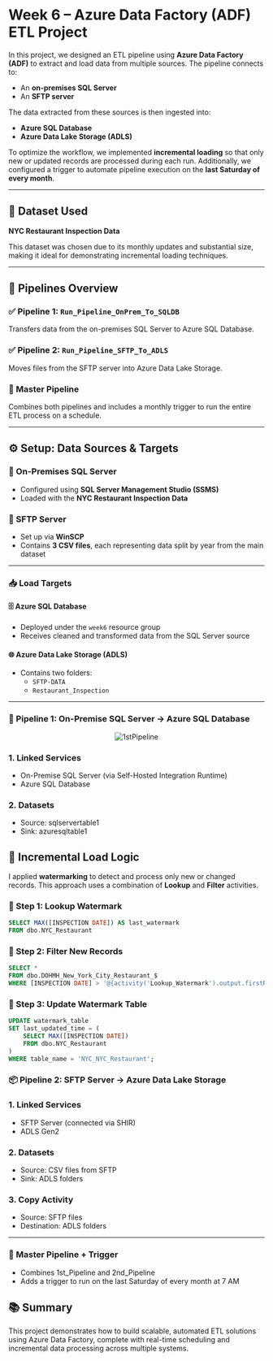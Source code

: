 # Week 6 – Azure Data Factory (ADF) ETL Project

In this project, we designed an ETL pipeline using **Azure Data Factory (ADF)** to extract and load data from multiple sources. The pipeline connects to:

- An **on-premises SQL Server**
- An **SFTP server**

The data extracted from these sources is then ingested into:

- **Azure SQL Database**
- **Azure Data Lake Storage (ADLS)**

To optimize the workflow, we implemented **incremental loading** so that only new or updated records are processed during each run. Additionally, we configured a trigger to automate pipeline execution on the **last Saturday of every month**.

---

## 📂 Dataset Used

**NYC Restaurant Inspection Data**

This dataset was chosen due to its monthly updates and substantial size, making it ideal for demonstrating incremental loading techniques.

---

## 🔁 Pipelines Overview

### ✅ Pipeline 1: `Run_Pipeline_OnPrem_To_SQLDB`
Transfers data from the on-premises SQL Server to Azure SQL Database.

### ✅ Pipeline 2: `Run_Pipeline_SFTP_To_ADLS`
Moves files from the SFTP server into Azure Data Lake Storage.

### 🧩 Master Pipeline
Combines both pipelines and includes a monthly trigger to run the entire ETL process on a schedule.

---

## ⚙️ Setup: Data Sources & Targets

### 📌 On-Premises SQL Server
- Configured using **SQL Server Management Studio (SSMS)**
- Loaded with the **NYC Restaurant Inspection Data**

### 📌 SFTP Server
- Set up via **WinSCP**
- Contains **3 CSV files**, each representing data split by year from the main dataset

---

### 📥 Load Targets

#### 🗄️ Azure SQL Database
- Deployed under the `week6` resource group
- Receives cleaned and transformed data from the SQL Server source

#### 🌐 Azure Data Lake Storage (ADLS)
- Contains two folders:
  - `SFTP-DATA`
  - `Restaurant_Inspection`

---

### 🚀 Pipeline 1: On-Premise SQL Server → Azure SQL Database
<p align="center">
  <img src="./images/1st_Pipeline.png" alt="1stPipeline" />
</p>

### 1. Linked Services
 - On-Premise SQL Server (via Self-Hosted Integration Runtime)
 - Azure SQL Database

### 2. Datasets
 - Source: sqlservertable1
 - Sink: azuresqltable1

## 🔄 Incremental Load Logic

I applied **watermarking** to detect and process only new or changed records. This approach uses a combination of **Lookup** and **Filter** activities.

### 🔎 Step 1: Lookup Watermark
```sql
SELECT MAX([INSPECTION DATE]) AS last_watermark
FROM dbo.NYC_Restaurant
```

### 🧹 Step 2: Filter New Records
```sql
SELECT *
FROM dbo.DOHMH_New_York_City_Restaurant_$
WHERE [INSPECTION DATE] > '@{activity('Lookup_Watermark').output.firstRow.last_watermark}'
```

### 🔁 Step 3: Update Watermark Table
```sql
UPDATE watermark_table
SET last_updated_time = (
    SELECT MAX([INSPECTION DATE])
    FROM dbo.NYC_Restaurant
)
WHERE table_name = 'NYC_NYC_Restaurant';
```
### 📦 Pipeline 2: SFTP Server → Azure Data Lake Storage

### 1. Linked Services
 - SFTP Server (connected via SHIR)
 - ADLS Gen2

### 2. Datasets
 - Source: CSV files from SFTP
 - Sink: ADLS folders

### 3. Copy Activity
 - Source: SFTP files
 - Destination: ADLS folders
---

### 🧠 Master Pipeline + Trigger
 - Combines 1st_Pipeline and 2nd_Pipeline
 - Adds a trigger to run on the last Saturday of every month at 7 AM

## 📚 Summary

This project demonstrates how to build scalable, automated ETL solutions using Azure Data Factory, complete with real-time scheduling and incremental data processing across multiple systems.
